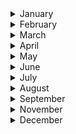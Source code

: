 
<details><summary>January</summary>

##### 7-01-2022
* [How Disgust Explains Everything](https://www.nytimes.com/2021/12/27/magazine/disgust-science.html) #science #psychology #insight

##### 14-01-2022
* [Economists Pin More Blame on Tech for Rising Inequality](https://www.nytimes.com/2022/01/11/technology/income-inequality-technology.html) #economics #tech #insight
  
##### 22-01-2022
* [Beauty filters are changing the way young girls see themselves](https://www.technologyreview.com/2021/04/02/1021635/beauty-filters-young-girls-augmented-reality-social-media/) #ai #tech #insight #psychology #culture
  
</p>
</details>
<details><summary>February</summary>

##### 2-02-2022
* [What Makes Group Decisions Go Wrong. And Right](https://nautil.us/what-makes-group-decisions-go-wrong-and-right-13408/) #society #insight #paradox
  
##### 5-02-2022
* [The World Needs More Scientist-Surfers](https://www.outsideonline.com/outdoor-adventure/environment/the-world-needs-more-scientist-surfers/) #science #insight #nature #mindset

##### 9-02-2022
* [The Calculated Madness of Marc-André Leclerc](https://www.climbing.com/people/profile-of-alpinist-marc-andre-leclerc/) #climber #cerro #torre #nature #mindset

##### 12-02-2022
* [Decoding Dickens’s Secret Notes to Himself, One Symbol at a Time](https://www.nytimes.com/2022/02/08/books/charles-dickens-secret-notes.html) #science #insight #literature #AI

##### 17-02-2022
* [How China captured Hollywood](https://www.theatlantic.com/international/archive/2022/02/china-captured-hollywood/621618/) #china #cinema #insight #business #paradox

##### 26-02-2022
* [Jack London’s Candid 1903 Advice to Writers Trying to Get Into Print](https://slate.com/human-interest/2015/07/jack-london-the-author-s-writing-advice.html) #advice #literature #insight
  
#### 27-02-2022
* [You Can Learn to Love Being Alone](https://www.nytimes.com/2022/02/24/well/live/solitude-benefit-mental-health-advice.html) #insight #nytimes
</p>
</details>
<details><summary>March</summary>

##### 4-01-2022
* [What Was the TED Talk?](https://www.thedriftmag.com/what-was-the-ted-talk/) #insight #ideas #thedriftmag
  
#### 7-03-22
* [Apple may have finally gotten too big for its unusual corporate structure](https://www.vox.com/new-money/2016/11/27/13706776/apple-functional-divisional) #insight #paradox #corporate #economy

#### 10-03-22
 * [How Air Pollution Across America Reflects Racist Policy From the 1930s](https://www.nytimes.com/2022/03/09/climate/redlining-racism-air-pollution.html) #insight #racism #pollution #social #science

#### 13-03-22
 * [How a Mystery Illness Cost One Writer a Decade of Health](https://www.nytimes.com/2022/03/01/books/review/invisible-kingdom-chronic-illness-meghan-orourke.html?action=click&algo=bandit-all-surfaces-shadow-lda-unique&alpha=0.05&block=editors_picks_recirc&fellback=false&imp_id=419340371&impression_id=3f75b568-9ff7-11ec-a483-9b38460ea997&index=2&pgtype=Article&pool=pool%2Fe76d7165-92f7-4bd2-bc6e-298322d3680a&region=footer&req_id=792060054&shadow_vec_sim=0&surface=eos-home-featured&variant=1_bandit-shadow-lda-unique-alpha-0.05) #insight #racism #disease #health #science
  
#### 18-03-2022
  * [Inside Big Tech’s Race to Patent Everything](https://www.wired.com/story/big-tech-patent-intellectual-property/) #technology #it #patents

#### 23-03-2022
  * [The story of Playdate](https://panic.com/blog/the-story-of-playdate/) #idea #development #product #gestalt #design #ethos
  
#### 24-03-2022
  * [Russia has already lost](https://www.thedrive.com/the-war-zone/44592/russia-has-already-lost) #insight #strategy #war #logistics #ethos
  
#### 29-03-2022
  * [How we make sense of Time](https://www.nytimes.com/2021/12/31/us/new-years-time-sense.html) #insight #time #music
</p>
</details>
<details><summary>April</summary>

##### 9-04-2022
* [Germany Reckons With Wagner: Cultural Jewel, or National Shame?](https://www.nytimes.com/2022/04/08/arts/music/wagner-exhibition-deutsches-historisches-museum.html) #music #legacy #insight #wagner
  
#### 17-04-2022
* [How Nadia Boulanger Raised a Generation of Composers](https://www.youtube.com/watch?v=dCGLeOMYcQM) #music #insight #theory #ideas
  
#### 23-04-2022
* [What Regret Tells Us](https://nautil.us/what-regret-tells-us-16264/) #science #neurosciences #insight #behaviour #social

#### 26-04-2022
* [An ocean of noise: how sonic pollution is hurting marine life](https://www.theguardian.com/environment/2022/apr/12/ocean-of-noise-sonic-pollution-hurting-marine-life) #insight #environment #the_guardian #ocean #sonic #pollution
  
#### 27-04-2022
* [Robots Show Us Who We Are](https://nautil.us/robots-show-us-who-we-are-15761/) #insight #ideas #ai

#### 30-04-2022
* [Russia Is Being Hacked at an Unprecedented Scale](https://www.wired.co.uk/article/russia-hacked-attacks) #DDoS #Russia #cyberwar #security
</p>
</details>
<details><summary>May</summary>

##### 6-05-2022
* [An ode to science](https://wyss.harvard.edu/news/an-ode-to-science/) #science #insight #creativity
  
#### 13-05-2022
* [I Have to Admit, I Have a Very Low Opinion of Human Beings](https://nautil.us/i-have-to-admit-i-have-a-very-low-opinion-of-human-beings-16884/) #science #neuroscience #ants
  
#### 15-05-2022
* [Love is biological bribery](https://nautil.us/love-is-biological-bribery-14058/) #science #evolution #insight

#### 27-05-2022
* [What cold-water swimming taught me about mindfulness](https://www.outsideonline.com/outdoor-adventure/water-activities/cold-water-swimming-mindfulness/) #mind #nature #swimming #self-perception

#### 31-05-2022
* [Did cars rescue our cities from horses?](https://nautil.us/did-cars-rescue-our-cities-from-horses-13130/)
  
</p>
</details>
<details><summary>June</summary>

##### 15-06-2022
* [How to Design a Product That Is Easy to Repair](https://www.wsj.com/articles/design-repairable-products-consumers-11653506069) #sustainability #marketing #insight
* [Colorado Fixes Wheelchair Repair with New Bill](https://www.nytimes.com/2022/01/11/technology/income-inequality-technology.html](https://www.ifixit.com/News/60846/colorado-fixes-wheelchair-repair-with-new-bill)) #inequality #tech #disabilities

#### 30-06-2022
* [The History of CTRL + ALT + DELETE](https://www.mentalfloss.com/article/51674/history-ctrl-alt-delete?utm_source=digg) #insight #IBM #Gates #Microsoft #history

</p>
</details>
<details><summary>July</summary>

##### 03-07-2022
* [The Lindy effect](https://en.wikipedia.org/wiki/Lindy_effect) #economy #theory #insight
  
#### 06-07-2022
* [Japan’s secret to taming the coronavirus: peer pressure](https://www.japantimes.co.jp/news/2022/07/03/national/japan-coronavirus-peer-pressure/) #sociology #covid #social_science

#### 08-07-2022
* [The Island That Humans Can’t Conquer](https://hakaimagazine.com/features/the-island-humans-cant-conquer/) #nature #history #politics

#### 11-07-2022
* [A New Database Reveals How Much Humans Are Messing With Evolution](https://www.wired.co.uk/article/database-humans-messing-with-evolution) #science #insight #evolution
  
#### 14-07-2022
 * [The Well-Tempered Synthesizer. Wendy Carlos’s music of the spheres](https://harpers.org/archive/2020/10/the-well-tempered-synthesizer-wendy-carlos-amanda-swell/) #music #review #Bach #synth #insight
  
#### 21-07-2022
 * [The World Can’t Wean Itself Off Chinese Lithium](https://www.wired.co.uk/article/china-lithium-mining-production#intcid=_wired-uk-bottom-recirc_82070e90-515c-4db0-ab8b-32b273b89352_similar2-3) #economics #china #lithium #ecology
</p>
</details>
<details><summary>August</summary>

#### 02-08-2022
 * [For decades, cartographers have been hiding covert illustrations inside of Switzerland’s official maps](https://eyeondesign.aiga.org/for-decades-cartographers-have-been-hiding-covert-illustrations-inside-of-switzerlands-official-maps/) #maps #cartography #hidden
  
 * [‘Mind-blowing’: Why do men’s paintings cost 10 times more than women’s?](https://www.theguardian.com/artanddesign/2022/aug/02/painting-gender-pay-gap-recalculating-art) #insight #art #marketing
  
#### 20-08-2022
  * [The Rise of the Worker Productivity Score](https://www.nytimes.com/interactive/2022/08/14/business/worker-productivity-tracking.html) #work #insight 

#### 25-08-2022
  * [A Reply to Christopher Hamacher's "Zen Has No Morals!"](https://www.thezensite.com/ZenEssays/CriticalZen/A_Reply_to_Christopher_Hammacher.html) #zen #insight #buddhism
  
#### 30-08-2022
  * [A Star Maestro, fighting brain cancer, finds Peace in Music](https://www.nytimes.com/2022/08/30/arts/music/michael-tilson-thomas-tanglewood.html) #music #insight #buddhism
</p>
</details>
<details><summary>September</summary>

##### 16-09-2022
* [Billionaire No More: Patagonia Founder Gives Away the Company](https://www.nytimes.com/2022/09/14/climate/patagonia-climate-philanthropy-chouinard.html?searchResultPosition=7) #patagonia #environment #insight #capitalism #disruption #lateral_thinking

##### 22-09-2022
* [The animal translators](https://www.nytimes.com/2022/08/30/science/translators-animals-naked-mole-rats.html?action=click&module=RelatedLinks&pgtype=Article) #insight #animals #nature #machine_learning
  
##### 23-09-2022
* [Ashram Tapes: The devotional music of Alice Coltrane Turiyasangitananda](https://ashramtapes.com/) #music #documentary
  
##### 26-09-2022
* [How Coltrane broke "My favorite things"](https://www.youtube.com/watch?v=Bg1RGmyl-_A&ab_channel=Polyphonic)) #music #documentary #insight

##### 28-09-2022
* [The most feared song in jazz, explained](https://www.youtube.com/watch?v=62tIvfP9A2w) #coltrane #chord #insight #creativity #disruption
  
##### 30-09-2022
* [Can Smartphones Help Predict Suicide?](https://www.youtube.com/watch?v=62tIvfP9A2w) #behavior #health #insight #data #disruption
</p>
</details>
<details><summary>November</summary>

##### 4-11-2022
* [Are Metal Fans Angrier than Jazz Fans? A Genre-Wise Exploration of the Emotional Language of Music Listeners on Reddit](https://research.deezer.com/publication/2021/11/07/ismir-mishra.html) #emotional #machine_learning #insight #research #reddit

##### 28-11-2022
* [AI experts are increasingly afraid of what they’re creating](https://www.vox.com/the-highlight/23447596/artificial-intelligence-agi-openai-gpt3-existential-risk-human-extinction)) #ai #paradigm #insight #creativity #disruption #paradox

* [Lawsuit Takes Aim at the Way A.I. Is Built](https://www.nytimes.com/2022/11/23/technology/copilot-microsoft-ai-lawsuit.html) #paradox #github #lawsuit #copyright #law
</p>
</details>
<details><summary>December</summary>

##### 1-12-2022
* [Strange coincidences: Are they fluke events or acts of God?](https://www.latimes.com/california/story/2022-12-01/how-coincidences-help-us-make-sense-of-the-world) #insight #serendipity 

##### 3-12-2022
* [Apple Tracks You More Than You Think](https://www.wired.co.uk/article/apple-iphone-privacy-analytics-security-roundup) #security #insight #tracking #cybersecurity
  
#### 6-12-2022
* [‘Nobody knows what’s wrong with me’ – life with an undiagnosed condition](https://www.theguardian.com/lifeandstyle/2022/dec/06/nobody-knows-what-is-wrong-with-me-life-with-an-undiagnosed-condition) #health #inmune #condition

### 9-12-2022
* [We Can Cure Disease by Editing a Person’s DNA. Why Aren’t We?](https://www.nytimes.com/2022/12/09/opinion/crispr-gene-editing-cures.html) #DNA #Health

### 10-12-2022
* [Our 14,400-Year-Old Relationship with Bread](https://blogs.scientificamerican.com/anthropology-in-practice/our-14-400-year-old-relationship-with-bread/) #science #insight #history #bread #smithsonian

### 13-12-2022
* [The AI Team that Brought Back Andy Warhol](https://www.frieze.com/article/ai-team-brought-back-andy-warhol) #ai #art #recreation

### 14-12-2022
* [Why 21 cm is the magic length for the Universe](https://bigthink.com/starts-with-a-bang/21cm-magic-length/?utm_source=pocket_discover_science) #science #insight #universe
</p>
</details>
